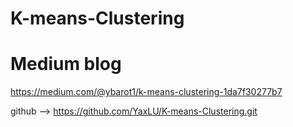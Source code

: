 # K-means-Clustering
# Medium blog 
https://medium.com/@ybarot1/k-means-clustering-1da7f30277b7

github --> https://github.com/YaxLU/K-means-Clustering.git
